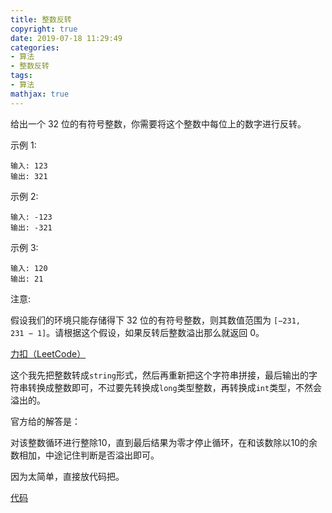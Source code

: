 ```yaml
---
title: 整数反转
copyright: true
date: 2019-07-18 11:29:49
categories:
- 算法
- 整数反转
tags:
- 算法
mathjax: true
---
```


给出一个 32 位的有符号整数，你需要将这个整数中每位上的数字进行反转。

示例 1:

    输入: 123
    输出: 321

示例 2:

    输入: -123
    输出: -321

示例 3:

    输入: 120
    输出: 21

注意:

假设我们的环境只能存储得下 32 位的有符号整数，则其数值范围为 `[−231,  231 − 1]`。请根据这个假设，如果反转后整数溢出那么就返回 0。

[力扣（LeetCode）](https://leetcode-cn.com/problems/reverse-integer)

<!--more-->

这个我先把整数转成`string`形式，然后再重新把这个字符串拼接，最后输出的字符串转换成整数即可，不过要先转换成`long`类型整数，再转换成`int`类型，不然会溢出的。

官方给的解答是：

对该整数循环进行整除10，直到最后结果为零才停止循环，在和该数除以10的余数相加，中途记住判断是否溢出即可。

因为太简单，直接放代码把。

[代码](https://github.com/aimasa/exercise_demo/blob/master/src/exercise/demo/reversea)